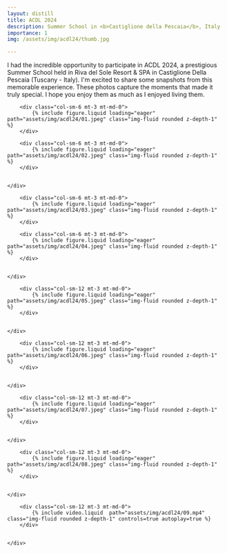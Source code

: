```yaml
---
layout: distill
title: ACDL 2024
description: Summer School in <b>Castiglione della Pescaia</b>, Italy
importance: 1
img: /assets/img/acdl24/thumb.jpg

---
```

I had the incredible opportunity to participate in ACDL 2024, a prestigious Summer School held in Riva del Sole Resort & SPA in Castiglione Della Pescaia (Tuscany - Italy). 
I'm excited to share some snapshots from this memorable experience. These photos capture the moments that made it truly special. I hope you enjoy them as much as I enjoyed living them.

<div class="row justify-content-sm-center">
    <div class="row justify-content-sm-center">

        <div class="col-sm-6 mt-3 mt-md-0">
            {% include figure.liquid loading="eager" path="assets/img/acdl24/01.jpeg" class="img-fluid rounded z-depth-1" %}
        </div>

        <div class="col-sm-6 mt-3 mt-md-0">
            {% include figure.liquid loading="eager" path="assets/img/acdl24/02.jpeg" class="img-fluid rounded z-depth-1" %}
        </div>
    

    </div>
</div>
<div class="row justify-content-sm-center">
    <div class="row justify-content-sm-center">

        <div class="col-sm-6 mt-3 mt-md-0">
            {% include figure.liquid loading="eager" path="assets/img/acdl24/03.jpeg" class="img-fluid rounded z-depth-1" %}
        </div>

        <div class="col-sm-6 mt-3 mt-md-0">
            {% include figure.liquid loading="eager" path="assets/img/acdl24/04.jpeg" class="img-fluid rounded z-depth-1" %}
        </div>
    

    </div>
</div>
<div class="row justify-content-sm-center">
    <div class="row justify-content-sm-center">

        <div class="col-sm-12 mt-3 mt-md-0">
            {% include figure.liquid loading="eager" path="assets/img/acdl24/05.jpeg" class="img-fluid rounded z-depth-1" %}
        </div>
    

    </div>
</div>

<div class="row justify-content-sm-center">
    <div class="row justify-content-sm-center">

        <div class="col-sm-12 mt-3 mt-md-0">
            {% include figure.liquid loading="eager" path="assets/img/acdl24/06.jpeg" class="img-fluid rounded z-depth-1" %}
        </div>
    

    </div>
</div>

<div class="row justify-content-sm-center">
    <div class="row justify-content-sm-center">

        <div class="col-sm-12 mt-3 mt-md-0">
            {% include figure.liquid loading="eager" path="assets/img/acdl24/07.jpeg" class="img-fluid rounded z-depth-1" %}
        </div>
    

    </div>
</div>

<div class="row justify-content-sm-center">
    <div class="row justify-content-sm-center">

        <div class="col-sm-12 mt-3 mt-md-0">
            {% include figure.liquid loading="eager" path="assets/img/acdl24/08.jpeg" class="img-fluid rounded z-depth-1" %}
        </div>
    

    </div>
</div>

<div class="row justify-content-sm-center">
    <div class="row justify-content-sm-center">

        <div class="col-sm-12 mt-3 mt-md-0">
            {% include video.liquid  path="assets/img/acdl24/09.mp4" class="img-fluid rounded z-depth-1" controls=true autoplay=true %}
        </div>
    

    </div>
</div>
